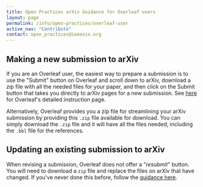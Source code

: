 ```yaml
---
title: Open Practices arXiv Guidance for Overleaf users
layout: page
permalink: /info/open-practices/overleaf-user
active_nav: "Contribute"
contact: open_practices@ieeevis.org
---
```


## Making a new submission to arXiv

If you are an Overleaf user, the easiest way to prepare a submission is to use the "Submit" button on Overleaf and scroll down to arXiv, download a zip file with all the needed files for your paper, and then click on the Submit button that takes you directly to arXiv pages for a new submission. See [here](https://www.overleaf.com/learn/how-to/LaTeX_checklist_for_arXiv_submissions) for Overleaf's detailed instruction page.

Alternatively, Overleaf provides you a zip file for streamlining your arXiv submission by providing this `.zip` file available for download. You can simply download the `.zip` file and it will have all the files needed, including the `.bbl` file for the references.

## Updating an existing submission to arXiv

When revising a submission, Overleaf does not offer a "*resubmit*" button. You will need to download a `zip` file and replace the files on arXiv that have changed. If you've never done this before, follow the [guidance here](updating-arxiv-post-publication).